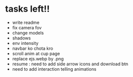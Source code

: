 # tasks left!!

- write readme
- fix camera fov
- change models
- shadows
- env intensity
- navbar ko chota kro
- scroll anim at cup page
- replace ejs.webp by .png
- resume : need to add side arrow icons and download btn
- need to add interaction telling animations